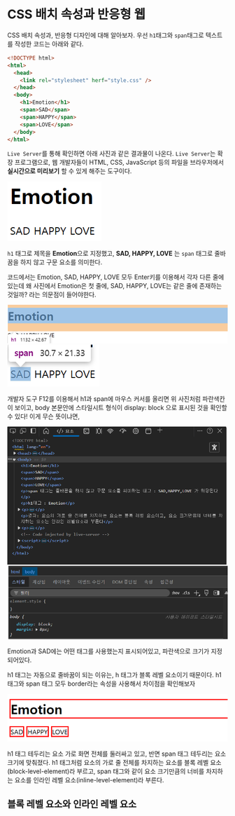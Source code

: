 <h1>CSS 배치 속성과 반응형 웹</h1>


CSS 배치 속성과, 반응형 디자인에 대해 알아보자. 우선 `h1`태그와 `span`태그로 텍스트를 작성한 코드는 아래와 같다.

```html
<!DOCTYPE html>
<html>
  <head>
    <link rel="stylesheet" herf="style.css" />
  </head>
  <body>
    <h1>Emotion</h1>
    <span>SAD</span>
    <span>HAPPY</span>
    <span>LOVE</span>
  </body>
</html>
```

`Live Server`를 통해 확인하면 아래 사진과 같은 결과물이 나온다. `Live Server`는 확장 프로그램으로, 웹 개발자들이 HTML, CSS, JavaScript 등의 파일을 브라우저에서 **실시간으로 미리보기** 할 수 있게 해주는 도구이다.

<img src="css.png">

`h1` 태그로 제목을 **Emotion**으로 지정했고, **SAD, HAPPY, LOVE** 는 `span` 태그로 줄바꿈을 하지 않고 구문 요소를 의미한다.

코드에서는 Emotion, SAD, HAPPY, LOVE 모두 Enter키를 이용해서 각자 다른 줄에 있는데 왜 사진에서 Emotion은 첫 줄에, SAD, HAPPY, LOVE는 같은 줄에 존재하는 것일까? 라는 의문점이 들어야한다.


<img src="css1.png"> <img src="css3.png"> 

개발자 도구 F12를 이용해서 h1과 span에 마우스 커서를 올리면 위 사진처럼 파란색칸이 보이고, body 본문안에 스타일시트 형식이 display: block 으로 표시된 것을 확인할 수 있다!
이게 무슨 뜻이냐면,

<img src="css5.png"> <img src="css6.png">


Emotion과 SAD에는 어떤 태그를 사용했는지 표시되어있고, 파란색으로 크기가 지정되어있다.

h1 태그는 자동으로 줄바꿈이 되는 이유는, h 태그가 블록 레벨 요소이기 때문이다.
h1 태그와 span 태그 모두 border라는 속성을 사용해서 차이점을 확인해보자

<img src="css4.png">

h1 태그 테두리는 요소 가로 화면 전체를 둘러싸고 있고, 반면 span 태그 테두리는 요소 크기에 맞춰졌다. h1 태그처럼 요소의 가로 줄 전체를 차지하는 요소를 블록 레벨 요소(block-level-element)라 부르고, span 태그와 같이 요소 크기만큼의 너비를 차지하는 요소를 인라인 레벨 요소(inline-level-element)라 부른다. 

## 블록 레벨 요소와 인라인 레벨 요소